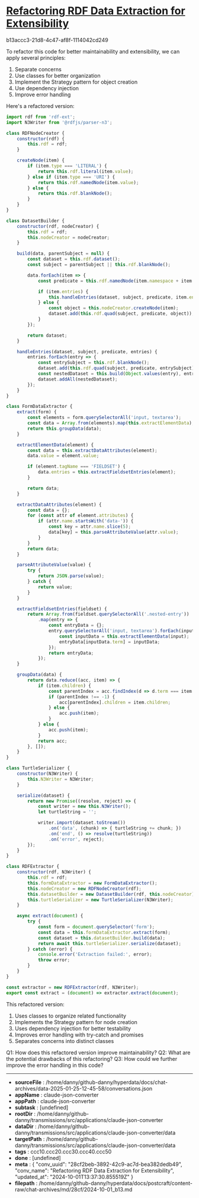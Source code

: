 # [Refactoring RDF Data Extraction for Extensibility](https://claude.ai/chat/28cf2beb-3892-42c9-ac7d-bea382dedb49)

b13accc3-21d8-4c47-af8f-1114042cd249

 To refactor this code for better maintainability and extensibility, we can apply several principles:

1. Separate concerns
2. Use classes for better organization
3. Implement the Strategy pattern for object creation
4. Use dependency injection
5. Improve error handling

Here's a refactored version:

```javascript
import rdf from 'rdf-ext';
import N3Writer from '@rdfjs/parser-n3';

class RDFNodeCreator {
    constructor(rdf) {
        this.rdf = rdf;
    }

    createNode(item) {
        if (item.type === 'LITERAL') {
            return this.rdf.literal(item.value);
        } else if (item.type === 'URI') {
            return this.rdf.namedNode(item.value);
        } else {
            return this.rdf.blankNode();
        }
    }
}

class DatasetBuilder {
    constructor(rdf, nodeCreator) {
        this.rdf = rdf;
        this.nodeCreator = nodeCreator;
    }

    build(data, parentSubject = null) {
        const dataset = this.rdf.dataset();
        const subject = parentSubject || this.rdf.blankNode();

        data.forEach(item => {
            const predicate = this.rdf.namedNode(item.namespace + item.term);

            if (item.entries) {
                this.handleEntries(dataset, subject, predicate, item.entries);
            } else {
                const object = this.nodeCreator.createNode(item);
                dataset.add(this.rdf.quad(subject, predicate, object));
            }
        });

        return dataset;
    }

    handleEntries(dataset, subject, predicate, entries) {
        entries.forEach(entry => {
            const entrySubject = this.rdf.blankNode();
            dataset.add(this.rdf.quad(subject, predicate, entrySubject));
            const nestedDataset = this.build(Object.values(entry), entrySubject);
            dataset.addAll(nestedDataset);
        });
    }
}

class FormDataExtractor {
    extract(form) {
        const elements = form.querySelectorAll('input, textarea');
        const data = Array.from(elements).map(this.extractElementData);
        return this.groupData(data);
    }

    extractElementData(element) {
        const data = this.extractDataAttributes(element);
        data.value = element.value;

        if (element.tagName === 'FIELDSET') {
            data.entries = this.extractFieldsetEntries(element);
        }

        return data;
    }

    extractDataAttributes(element) {
        const data = {};
        for (const attr of element.attributes) {
            if (attr.name.startsWith('data-')) {
                const key = attr.name.slice(5);
                data[key] = this.parseAttributeValue(attr.value);
            }
        }
        return data;
    }

    parseAttributeValue(value) {
        try {
            return JSON.parse(value);
        } catch {
            return value;
        }
    }

    extractFieldsetEntries(fieldset) {
        return Array.from(fieldset.querySelectorAll('.nested-entry'))
            .map(entry => {
                const entryData = {};
                entry.querySelectorAll('input, textarea').forEach(input => {
                    const inputData = this.extractElementData(input);
                    entryData[inputData.term] = inputData;
                });
                return entryData;
            });
    }

    groupData(data) {
        return data.reduce((acc, item) => {
            if (item.children) {
                const parentIndex = acc.findIndex(d => d.term === item.term);
                if (parentIndex !== -1) {
                    acc[parentIndex].children = item.children;
                } else {
                    acc.push(item);
                }
            } else {
                acc.push(item);
            }
            return acc;
        }, []);
    }
}

class TurtleSerializer {
    constructor(N3Writer) {
        this.N3Writer = N3Writer;
    }

    serialize(dataset) {
        return new Promise((resolve, reject) => {
            const writer = new this.N3Writer();
            let turtleString = '';

            writer.import(dataset.toStream())
                .on('data', (chunk) => { turtleString += chunk; })
                .on('end', () => resolve(turtleString))
                .on('error', reject);
        });
    }
}

class RDFExtractor {
    constructor(rdf, N3Writer) {
        this.rdf = rdf;
        this.formDataExtractor = new FormDataExtractor();
        this.nodeCreator = new RDFNodeCreator(rdf);
        this.datasetBuilder = new DatasetBuilder(rdf, this.nodeCreator);
        this.turtleSerializer = new TurtleSerializer(N3Writer);
    }

    async extract(document) {
        try {
            const form = document.querySelector('form');
            const data = this.formDataExtractor.extract(form);
            const dataset = this.datasetBuilder.build(data);
            return await this.turtleSerializer.serialize(dataset);
        } catch (error) {
            console.error('Extraction failed:', error);
            throw error;
        }
    }
}

const extractor = new RDFExtractor(rdf, N3Writer);
export const extract = (document) => extractor.extract(document);
```

This refactored version:

1. Uses classes to organize related functionality
2. Implements the Strategy pattern for node creation
3. Uses dependency injection for better testability
4. Improves error handling with try-catch and promises
5. Separates concerns into distinct classes

Q1: How does this refactored version improve maintainability?
Q2: What are the potential drawbacks of this refactoring?
Q3: How could we further improve the error handling in this code?

---

* **sourceFile** : /home/danny/github-danny/hyperdata/docs/chat-archives/data-2025-01-25-12-45-58/conversations.json
* **appName** : claude-json-converter
* **appPath** : claude-json-converter
* **subtask** : [undefined]
* **rootDir** : /home/danny/github-danny/transmissions/src/applications/claude-json-converter
* **dataDir** : /home/danny/github-danny/transmissions/src/applications/claude-json-converter/data
* **targetPath** : /home/danny/github-danny/transmissions/src/applications/claude-json-converter/data
* **tags** : ccc10.ccc20.ccc30.ccc40.ccc50
* **done** : [undefined]
* **meta** : {
  "conv_uuid": "28cf2beb-3892-42c9-ac7d-bea382dedb49",
  "conv_name": "Refactoring RDF Data Extraction for Extensibility",
  "updated_at": "2024-10-01T13:37:30.855519Z"
}
* **filepath** : /home/danny/github-danny/hyperdata/docs/postcraft/content-raw/chat-archives/md/28cf/2024-10-01_b13.md